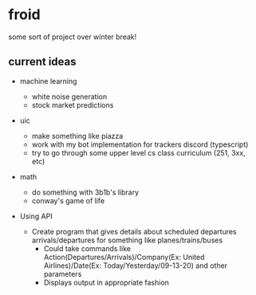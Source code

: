 # froid
some sort of project over winter break!

## current ideas 
- machine learning
  - white noise generation
  - stock market predictions 
- uic
  - make something like piazza
  - work with my bot implementation for trackers discord (typescript)
  - try to go through some upper level cs class curriculum (251, 3xx, etc)
- math
  - do something with 3b1b's library
  - conway's game of life 

- Using API
  - Create program that gives details about scheduled departures arrivals/departures for something like planes/trains/buses
    - Could take commands like Action(Departures/Arrivals)/Company(Ex: United Airlines)/Date(Ex: Today/Yesterday/09-13-20) and other parameters
    - Displays output in appropriate fashion
